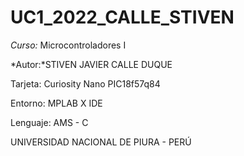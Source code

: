 # UC1_2022_CALLE_STIVEN

*Curso:* Microcontroladores I

*Autor:*STIVEN JAVIER CALLE DUQUE

 Tarjeta: Curiosity Nano PIC18f57q84

Entorno: MPLAB X IDE

Lenguaje: AMS - C

UNIVERSIDAD NACIONAL DE PIURA - PERÚ
